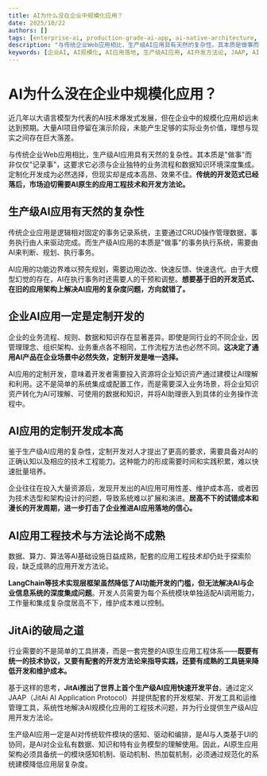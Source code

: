 ```yaml
---
title: AI为什么没在企业中规模化应用？
date: 2025/10/22
authors: []
tags: [enterprise-ai, production-grade-ai-app, ai-native-architecture, ai-adoption, development-methodology, JAAP, JitAi]
description: "与传统企业Web应用相比，生产级AI应用具有天然的复杂性。其本质是做事而非仅仅记录事，这要求它必须与企业独特的业务流程和数据知识环境深度集成。定制化开发成为必然选择，但现实却是成本高昂、效果不佳。传统的开发范式已经落后，市场迫切需要AI原生的应用工程技术和开发方法论。"
keywords: [企业AI, AI规模化, AI应用落地, 生产级AI应用, AI开发方法论, JAAP, AI工程技术, 定制化开发, AI原生架构, JitAi平台, LangChain, 事务执行系统]
---
```

# AI为什么没在企业中规模化应用？

近几年以大语言模型为代表的AI技术爆发式发展，但在企业中的规模化应用却远未达到预期。大量AI项目停留在演示阶段，未能产生足够的实际业务价值，理想与现实之间存在巨大落差。

与传统企业Web应用相比，生产级AI应用具有天然的复杂性。其本质是"做事"而非仅仅"记录事"，这要求它必须与企业独特的业务流程和数据知识环境深度集成。定制化开发成为必然选择，但现实却是成本高昂、效果不佳。**传统的开发范式已经落后，市场迫切需要AI原生的应用工程技术和开发方法论。**

<!--truncate-->

## 生产级AI应用有天然的复杂性

传统企业应用是逻辑相对固定的事务记录系统，主要通过CRUD操作管理数据，事务执行由人来驱动完成。而生产级AI应用的本质是"做事"的事务执行系统，需要由AI来判断、规划、执行事务。

AI应用的功能边界难以预先规划，需要边用边改、快速反馈、快速迭代。由于大模型幻觉的存在，AI在执行事务时还需要人的干预和调整。**想要基于旧的开发范式、在旧的应用架构上解决AI应用的复杂度问题，方向就错了。**

## 企业AI应用一定是定制开发的

企业的业务流程、规则、数据和知识存在显著差异。即使是同行业的不同企业，因管理理念、组织架构、业务重点各不相同，工作流程方法也必然不同。**这决定了通用AI产品在企业场景中必然失效，定制开发是唯一选择。**

AI应用的定制开发，意味着开发者需要投入资源将企业知识资产通过建模让AI理解和利用。这不是简单的系统集成或配置工作，而是需要深入业务场景，将企业知识资产转化为AI可理解、可使用的数据和知识，并将AI助理嵌入到具体的业务操作流程中。

## AI应用的定制开发成本高

鉴于生产级AI应用的复杂性，定制开发对人才提出了更高的要求，需要具备对AI的正确认知以及相应的技术工程能力。这种能力的形成需要时间和实践积累，难以快速批量培养。

企业往往在投入大量资源后，发现开发出的AI应用可用性差、维护成本高，或者因为技术选型和架构设计的问题，导致系统难以扩展和演进。**居高不下的试错成本和漫长的开发周期，进一步打击了企业推进AI应用落地的信心。**

## AI应用工程技术与方法论尚不成熟

数据、算力、算法等AI基础设施日益成熟，配套的应用工程技术却仍处于探索阶段，缺乏成熟的应用开发方法论。

**LangChain等技术实现层框架虽然降低了AI功能开发的门槛，但无法解决AI与企业信息系统的深度集成问题**。开发人员需要为每个系统模块单独适配AI调用能力，工作量和集成复杂度居高不下，维护成本难以控制。

## JitAi的破局之道

行业需要的不是简单的工具拼凑，而是一套完整的AI原生应用工程体系——**既要有统一的技术协议，又要有配套的开发方法论来指导实践，还要有成熟的工具链来降低开发和维护成本。**

基于这样的思考，**JitAi推出了世界上首个生产级AI应用快速开发平台**。通过定义JAAP（JitAi AI Application Protocol）并提供配套的开发框架、开发工具和运维管理工具，系统性地解决AI规模化应用的工程技术问题，并为行业提供生产级AI应用开发方法论。

生产级AI应用一定是AI对传统软件模块的感知、驱动和编排，是AI与人类基于UI的协同，是AI对企业私有数据、知识和特有业务模型的理解使用。因此，AI原生应用架构必须具备统一的模块感知机制、驱动机制、热加载机制，必须通过规范化的系统建模降低应用层复杂度。
